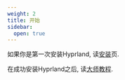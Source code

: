 ```yaml
---
weight: 2
title: 开始
sidebar:
  open: true
---
```


如果你是第一次安装Hyprland, 读[安装](./Installation)页.

在成功安装Hyprland之后, 读[大师教程](./Master-Tutorial).
